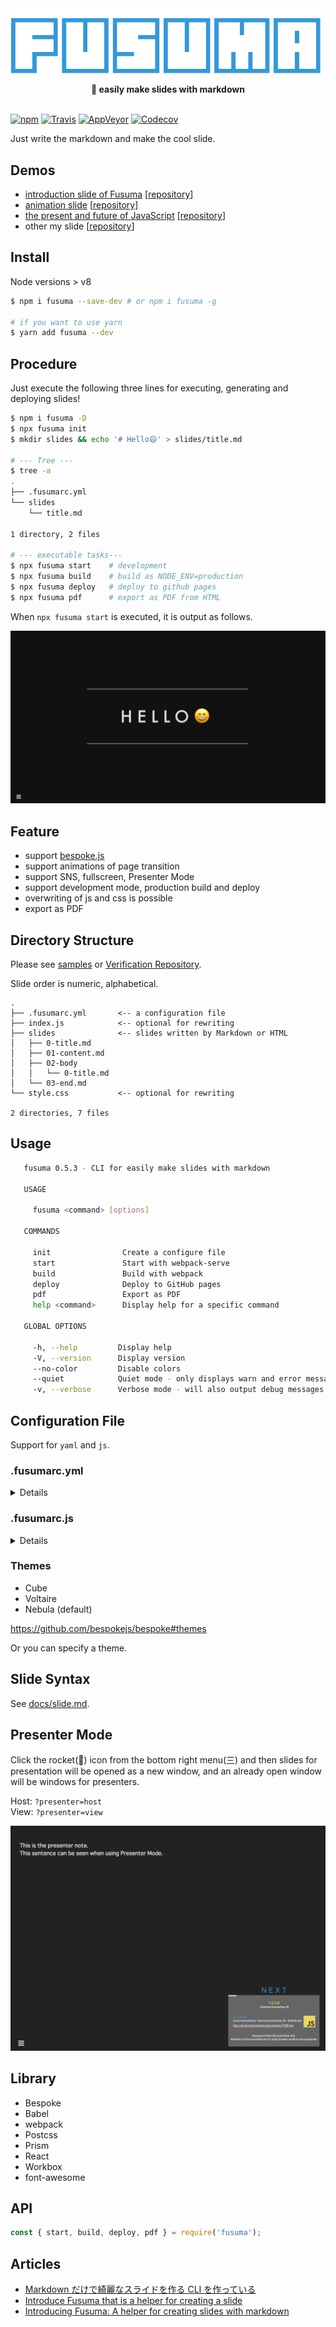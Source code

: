 <div align="center">
  <img src="./media/logo.svg">
</div>

<div align="center">
  <strong>📝 easily make slides with markdown</strong>
</div>

<br />

[![npm](https://img.shields.io/npm/v/fusuma.svg?style=flat-square)](https://www.npmjs.com/package/fusuma)
[![Travis](https://img.shields.io/travis/hiroppy/fusuma.svg?style=flat-square)](https://travis-ci.org/hiroppy/fusuma)
[![AppVeyor](https://img.shields.io/appveyor/ci/hiroppy/fusuma.svg?style=flat-square)](https://ci.appveyor.com/project/hiroppy/fusuma)
[![Codecov](https://img.shields.io/codecov/c/github/hiroppy/fusuma.svg?style=flat-square)](https://codecov.io/gh/hiroppy/fusuma)

Just write the markdown and make the cool slide.

## Demos

* [introduction slide of Fusuma](https://hiroppy.github.io/fusuma/intro) [[repository](/samples/intro)]
* [animation slide](https://hiroppy.github.io/fusuma/fx/) [[repository](/samples/fx)]
* [the present and future of JavaScript](https://slides.hiroppy.me/the-present-and-future-of-JavaScript/) [[repository](https://github.com/hiroppy/slides/tree/master/slides/the-present-and-future-of-JavaScript)]
* other my slide [[repository](https://github.com/hiroppy/slides#my-slides)]

## Install

Node versions > v8

```sh
$ npm i fusuma --save-dev # or npm i fusuma -g

# if you want to use yarn
$ yarn add fusuma --dev
```

## Procedure

Just execute the following three lines for executing, generating and deploying slides!

```sh
$ npm i fusuma -D
$ npx fusuma init
$ mkdir slides && echo '# Hello😄' > slides/title.md

# --- Tree ---
$ tree -a
.
├── .fusumarc.yml
└── slides
    └── title.md

1 directory, 2 files

# --- executable tasks---
$ npx fusuma start    # development
$ npx fusuma build    # build as NODE_ENV=production
$ npx fusuma deploy   # deploy to github pages
$ npx fusuma pdf      # export as PDF from HTML
```

When `npx fusuma start` is executed, it is output as follows.

![](./media/procedure-screenshot.png)

## Feature

* support [bespoke.js](https://github.com/bespokejs/bespoke)
* support animations of page transition
* support SNS, fullscreen, Presenter Mode
* support development mode, production build and deploy
* overwriting of js and css is possible
* export as PDF

## Directory Structure

Please see [samples](/samples) or [Verification Repository](https://github.com/issue-verifier/fusuma).

Slide order is numeric, alphabetical.

```
.
├── .fusumarc.yml       <-- a configuration file
├── index.js            <-- optional for rewriting
├── slides              <-- slides written by Markdown or HTML
│   ├── 0-title.md
│   ├── 01-content.md
│   ├── 02-body
│   │   └── 0-title.md
│   └── 03-end.md
└── style.css           <-- optional for rewriting

2 directories, 7 files
```

## Usage

```sh
   fusuma 0.5.3 - CLI for easily make slides with markdown

   USAGE

     fusuma <command> [options]

   COMMANDS

     init                Create a configure file
     start               Start with webpack-serve
     build               Build with webpack
     deploy              Deploy to GitHub pages
     pdf                 Export as PDF
     help <command>      Display help for a specific command

   GLOBAL OPTIONS

     -h, --help         Display help
     -V, --version      Display version
     --no-color         Disable colors
     --quiet            Quiet mode - only displays warn and error messages
     -v, --verbose      Verbose mode - will also output debug messages
```

## Configuration File

Support for `yaml` and `js`.

### .fusumarc.yml

<details>

```yaml
meta:
  url: https://slides.hiroppy.me
  name: the present and future of JavaScript
  author: Yuta Hiroto
  description: Explain how specifications are determined and how it will be in the future.
  thumbnail: https://avatars1.githubusercontent.com/u/1725583?v=4&s=200
  siteName: slides.hiroppy.me
  sns:
    - twitter
    - hatena
slide:
  theme: nebula
  sidebar: true
extends:
  js: index.js
  css: style.css
```

</details>

### .fusumarc.js

<details>

```js
module.exports = {
  meta: {
    url: 'https://slide.hiroppy.me',
    name: 'test-test',
    author: 'hiroppy',
    description: 'test',
    thumbnail: 'url',
    siteName: 'siteName',
    sns: ['twitter', 'hatena']
  },
  slide: {
    theme: 'nebula',
    sidebar: true
  },
  extends: {
    js: 'index.js',
    css: 'style.css'
  }
};
```

</details>

### Themes

* Cube
* Voltaire
* Nebula (default)

https://github.com/bespokejs/bespoke#themes

Or you can specify a theme.

## Slide Syntax

See [docs/slide.md](./docs/slide.md).

## Presenter Mode

Click the rocket(:rocket:) icon from the bottom right menu(三) and then slides for presentation will be opened as a new window, and an already open window will be windows for presenters.

Host: `?presenter=host`  
View: `?presenter=view`

![](./media/presenter-host.png)

## Library

* Bespoke
* Babel
* webpack
* Postcss
* Prism
* React
* Workbox
* font-awesome

## API

```js
const { start, build, deploy, pdf } = require('fusuma');
```

## Articles

* [Markdown だけで綺麗なスライドを作る CLI を作っている](http://blog.hiroppy.me/entry/fusuma)
* [Introduce Fusuma that is a helper for creating a slide](https://medium.com/@about_hiroppy/introduce-fusuma-that-is-a-helper-for-creating-a-slide-10d54775f255)
* [Introducing Fusuma: A helper for creating slides with markdown](https://dev.to/abouthiroppy/introduce-fusuma-that-is-a-helper-for-creating-a-slide-536)
